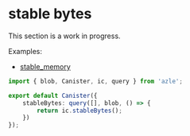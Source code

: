 # stable bytes

This section is a work in progress.

Examples:

-   [stable_memory](https://github.com/demergent-labs/azle/tree/main/examples/stable_memory)

```typescript
import { blob, Canister, ic, query } from 'azle';

export default Canister({
    stableBytes: query([], blob, () => {
        return ic.stableBytes();
    })
});
```
